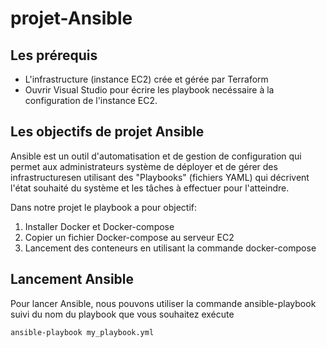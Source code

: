 # projet-Ansible

## Les prérequis

- L'infrastructure (instance EC2) crée et gérée par Terraform
- Ouvrir Visual Studio pour écrire les playbook necéssaire à la configuration de l'instance EC2.

## Les objectifs de projet Ansible

Ansible est un outil d'automatisation et de gestion de configuration qui permet aux administrateurs système de déployer et de gérer des infrastructuresen utilisant des "Playbooks" (fichiers YAML) qui décrivent l'état souhaité du système et les tâches à effectuer pour l'atteindre.

Dans notre projet le playbook a pour objectif:

 1) Installer Docker et Docker-compose
 2) Copier un fichier Docker-compose au serveur EC2
 3) Lancement des conteneurs en utilisant la commande docker-compose
 

## Lancement Ansible

Pour lancer Ansible, nous pouvons utiliser la commande ansible-playbook suivi du nom du playbook que vous souhaitez exécute

`ansible-playbook my_playbook.yml`

 
